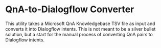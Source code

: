 # QnA-to-Dialogflow Converter

This utility takes a Microsoft QnA Knowledgebase TSV file as input and converts it into
Dialogflow intents. This is not meant to be a silver bullet solution, but a start for 
the manual process of converting QnA pairs to Dialogflow intents.